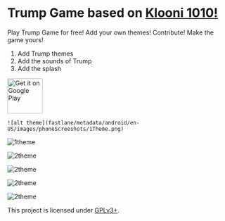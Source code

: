 Trump Game based on [Klooni 1010!](https://github.com/LonamiWebs/Klooni1010)
============
Play Trump Game for free! Add your own themes! Contribute! Make the game yours!

1. Add  Trump themes
2. Add the sounds of Trump
3. Add the splash

[<img src="https://play.google.com/intl/en_us/badges/images/generic/en-play-badge.png" alt="Get it on Google Play" height=
"80">](https://play.google.com/store/apps/details?id=com.vision.elimination)

```
![alt theme](fastlane/metadata/android/en-US/images/phoneScreeshots/1Theme.png)
```

![1theme](/Users/wenen_dev/Documents/Trumpgame/fastlane/metadata/android/en-US/images/phoneScreenshots/1theme.png)

![2theme](/Users/wenen_dev/Documents/Trumpgame/fastlane/metadata/android/en-US/images/phoneScreenshots/2theme.png)

![2theme](/Users/wenen_dev/Documents/Trumpgame/fastlane/metadata/android/en-US/images/phoneScreenshots/3theme.png)

![2theme](/Users/wenen_dev/Documents/Trumpgame/fastlane/metadata/android/en-US/images/phoneScreenshots/4theme.png)

![2theme](/Users/wenen_dev/Documents/Trumpgame/fastlane/metadata/android/en-US/images/phoneScreenshots/5theme.png)

This project is licensed under [GPLv3+](LICENSE).

